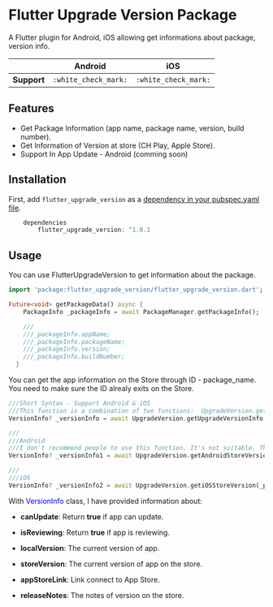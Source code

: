# Flutter Upgrade Version Package

A Flutter plugin for Android, iOS allowing get informations about package, version info.

|                | Android | iOS      |
|----------------|:-:|:-:|
| **Support**   |`:white_check_mark:` |`:white_check_mark:`| 


## Features

* Get Package Information (app name, package name, version, build number).
* Get Information of Version at store (CH Play, Apple Store).
* Support In App Update - Android (comming soon)

## Installation

First, add `flutter_upgrade_version` as a [dependency in your pubspec.yaml file](https://flutter.dev/using-packages/).

```dart
    dependencies
        flutter_upgrade_version: ^1.0.1
```

## Usage

You can use FlutterUpgradeVersion to get information about the package.

```dart
import 'package:flutter_upgrade_version/flutter_upgrade_version.dart';

Future<void> getPackageData() async {
    PackageInfo _packageInfo = await PackageManager.getPackageInfo();

    ///
    ///_packageInfo.appName;
    ///_packageInfo.packageName;
    ///_packageInfo.version;
    ///_packageInfo.buildNumber;
  }
```

You can get the app information on the Store through ID - package_name. You need to make sure the ID alrealy exits on the Store.

```dart
///Short Syntax - Support Android & iOS
///This function is a combination of two functions:  UpgradeVersion.getAndroidStoreVersion &  UpgradeVersion.getiOSStoreVersion
VersionInfo? _versionInfo = await UpgradeVersion.getUpgradeVersionInfo();

///
///Android
///I don't recommend people to use this function. It's not suitable. This function will fail if CH Play changes the HTML on the store
VersionInfo? _versionInfo1 = await UpgradeVersion.getAndroidStoreVersion(_packageInfo);

///
///iOS
VersionInfo? _versionInfo2 = await UpgradeVersion.getiOSStoreVersion(_packageInfo);

```

With <span style='color:blue'>VersionInfo</span> class, I have provided information about:
 
* **canUpdate**: Return **true** if app can update.

* **isReviewing**: Return **true** if app is reviewing.

* **localVersion**: The current version of app.

* **storeVersion**: The current version of app on the store.

* **appStoreLink**: Link connect to App Store.

* **releaseNotes**: The notes of version on the store.

